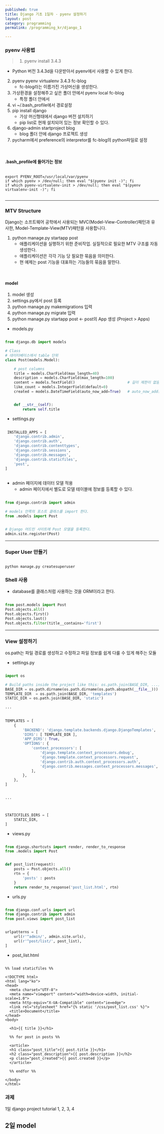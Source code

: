 ```yaml
---
published: true
title: Django 기초 1일차 - pyenv 설정하기
layout: post
category: programming
permalink: /programming_kr/django_1

---
```


### pyenv 사용법

> 1. pyenv install 3.4.3
   - Python 버전 3.4.3d을 다운받아서 pyenv에서 사용할 수 있게 한다. 
2. pyenv pyenv virtualenv 3.4.3 fc-blog
   - fc-blog라는 이름가진 가상머신을 생성한다. 
3. 가상환경을 설정해주고 싶은 폴더 안에서 pyenv local fc-blog
   - 특정 폴더 안에서 
4. vi ~/.bash_profile에서 경로설정
5. pip install django 
   - 가상 머신형태에서 django 버전 설치하기 
   - pip list로 현재 설치되어 있는 정보 확인할 수 있다. 
6. django-admin startproject blog 
   - blog 폴더 안에 django 프로젝트 생성 
7. pycharm에서 preference의 interpretor를 fc-blog의 python파일로 설정

<br>

#### .bash_profile에 들어가는 정보 

```

export PYENV_ROOT=/usr/local/var/pyenv
if which pyenv > /dev/null; then eval "$(pyenv init -)"; fi
if which pyenv-virtualenv-init > /dev/null; then eval "$(pyenv virtualenv-init -)"; fi


```


<hr>


### MTV Structure 

Django는 소프트웨어 공학에서 사용되는 MVC(Model-View-Controller)패턴과 유사한, Model-Template-View(MTV)패턴을 사용합니다.

1. python manage.py startapp post
   - 애플리케이션을 실행하기 위한 준비작업. 실질적으로 필요한 MTV 구조를 자동 생성한다. 
   - 애플리케이션은 각각 기능 당 필요한 묶음을 의미한다. 
   - 현 예제는 post 기능을 대표하는 기능들의 묶음을 말한다. 
   

<br> 

#### model

1. model 생성
2. settings.py에서 post 등록
3. python manage.py makemigrations 입력  
4. python manage.py migrate 입력 
5. python manage.py startapp post <- post의 App 생성 (Project > Apps) 

- models.py 

```python

from django.db import models

# Class
# 데이터베이스에서 table 단위
class Post(models.Model):

    # post columns
    title = models.CharField(max_length=40)
    description = models.CharField(max_length=100)
    content = models.TextField()                        # 길이 제한이 없음
    like_count = models.IntegerField(default=0)
    created = models.DateTimeField(auto_now_add=True)   # auto_now_add는 ROW 생성 순간에 자동으로 생성


    def __str__(self):
        return self.title

```
   
- settings.py 
   
```python
 
 INSTALLED_APPS = [
    'django.contrib.admin',
    'django.contrib.auth',
    'django.contrib.contenttypes',
    'django.contrib.sessions',
    'django.contrib.messages',
    'django.contrib.staticfiles',
    'post',
]
 
```


- admin 페이지에 데이터 모델 적용 
    - admin 페이지에서 별도로 모델 테이블에 정보를 등록할 수 있다. 

```python

from django.contrib import admin

# models 안쪽의 포스트 클래스를 import 한다.
from .models import Post


# Django 어드민 사이트에 Post 모델을 등록한다.
admin.site.register(Post)


```


<hr> 

### Super User 만들기

```

python manage.py createsuperuser

```


### Shell 사용

- database를 클래스처럼 사용하는 것을 ORM이라고 한다. 


``` python

from post.models import Post
Post.objects.all() 
Post.objects.first()
Post.objects.last()
Post.objects.filter(title__contains='first')

```

<hr>

### View 설정하기

os.path는 파일 경로를 생성하고 수정하고 파일 정보를 쉽게 다룰 수 있게 해주는 모듈 

- settings.py 

```python 

import os

# Build paths inside the project like this: os.path.join(BASE_DIR, ...)
BASE_DIR = os.path.dirname(os.path.dirname(os.path.abspath(__file__)))
TEMPLATE_DIR  = os.path.join(BASE_DIR, 'templates')
STATIC_DIR = os.path.join(BASE_DIR, 'static')

...
 
 
TEMPLATES = [
    {
        'BACKEND': 'django.template.backends.django.DjangoTemplates',
        'DIRS': [ TEMPLATE_DIR ],
        'APP_DIRS': True,
        'OPTIONS': {
            'context_processors': [
                'django.template.context_processors.debug',
                'django.template.context_processors.request',
                'django.contrib.auth.context_processors.auth',
                'django.contrib.messages.context_processors.messages',
            ],
        },
    },
]


... 



STATICFILES_DIRS = [
    STATIC_DIR,
]


```


- views.py 

```python

from django.shortcuts import render, render_to_response
from .models import Post


def post_list(request):
    posts = Post.objects.all()
    rtn = {
        'posts' : posts
    }
    return render_to_response('post_list.html', rtn)

```


- urls.py

``` python

from django.conf.urls import url
from django.contrib import admin
from post.views import post_list


urlpatterns = [
    url(r'^admin/', admin.site.urls),
    url(r'^post/list/', post_list),
]

```


- post_list.html 

```

%% load staticfiles %%

<!DOCTYPE html>
<html lang="ko">
<head>
  <meta charset="UTF-8">
  <meta name="viewport" content="width=device-width, initial-scale=1.0">
  <meta http-equiv="X-UA-Compatible" content="ie=edge">
  <link rel="stylesheet" href="{% static '/css/post_list.css' %}">
  <title>Document</title>
</head>
<body>

  <h1>{{ title }}</h1>

  %% for post in posts %%

  <article>
  <h1 class="post_title">{{ post.title }}</h1>
  <h2 class="post_description">{{ post.description }}</h2>
  <p class="post_created">{{ post.created }}</p>
  </article>

  %% endfor %%

</body>
</html>

```


### 과제 


1일 
django project
tutorial  1, 2, 3, 4 


2일 
model 
--
